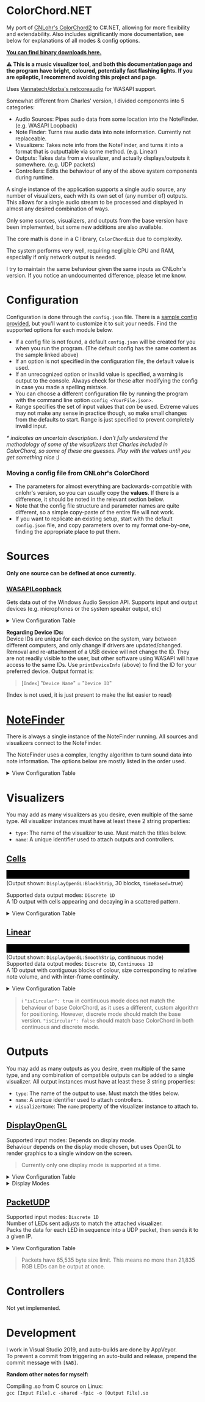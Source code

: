 # ColorChord.NET
My port of [CNLohr's ColorChord2](https://github.com/cnlohr/colorchord) to C#.NET, allowing for more flexibility and extendability. Also includes significantly more documentation, see below for explanations of all modes & config options.

**[You can find binary downloads here.](https://github.com/CaiB/ColorChord.NET/releases)**

**:warning: This is a music visualizer tool, and both this documentation page and the program have bright, coloured, potentially fast flashing lights. If you are epileptic, I recommend avoiding this project and page.**

Uses [Vannatech/dorba's netcoreaudio](https://github.com/dorba/netcoreaudio) for WASAPI support.

Somewhat different from Charles' version, I divided components into 5 categories:
- Audio Sources: Pipes audio data from some location into the NoteFinder. (e.g. WASAPI Loopback)
- Note Finder: Turns raw audio data into note information. Currently not replaceable.
- Visualizers: Takes note info from the NoteFinder, and turns it into a format that is outputtable via some method. (e.g. Linear)
- Outputs: Takes data from a visualizer, and actually displays/outputs it somewhere. (e.g. UDP packets)
- Controllers: Edits the behaviour of any of the above system components during runtime.

A single instance of the application supports a single audio source, any number of visualizers, each with its own set of (any number of) outputs. This allows for a single audio stream to be processed and displayed in almost any desired combination of ways.

Only some sources, visualizers, and outputs from the base version have been implemented, but some new additions are also available.

The core math is done in a C library, `ColorChordLib` due to complexity.

The system performs very well, requiring negligible CPU and RAM, especially if only network output is needed.

I try to maintain the same behaviour given the same inputs as CNLohr's version. If you notice an undocumented difference, please let me know.

# Configuration
Configuration is done through the `config.json` file. There is a [sample config provided](https://github.com/CaiB/ColorChord.NET/blob/master/ColorChord.NET/sample-config.json), but you'll want to customize it to suit your needs. Find the supported options for each module below.

- If a config file is not found, a default `config.json` will be created for you when you run the program. (The default config has the same content as the sample linked above)
- If an option is not specified in the configuration file, the default value is used.
- If an unrecognized option or invalid value is specified, a warning is output to the console. Always check for these after modifying the config in case you made a spelling mistake.
- You can choose a different configuration file by running the program with the command line option `config <YourFile.json>`.
- Range specifies the set of input values that _can_ be used. Extreme values may not make any sense in practice though, so make small changes from the defaults to start. Range is just specified to prevent completely invalid input.

_* indicates an uncertain description. I don't fully understand the methodology of some of the visualizers that Charles included in ColorChord, so some of these are guesses. Play with the values until you get something nice :)_

### Moving a config file from CNLohr's ColorChord
- The parameters for almost everything are backwards-compatible with cnlohr's version, so you can usually copy the **values**. If there is a difference, it should be noted in the relevant section below.
- Note that the config file structure and parameter names are quite different, so a simple copy-paste of the entire file will not work.
- If you want to replicate an existing setup, start with the default `config.json` file, and copy parameters over to my format one-by-one, finding the appropriate place to put them.

# Sources
**Only one source can be defined at once currently.**
### [WASAPILoopback](https://github.com/CaiB/ColorChord.NET/blob/master/ColorChord.NET/Sources/WASAPILoopback.cs)
Gets data out of the Windows Audio Session API. Supports input and output devices (e.g. microphones or the system speaker output, etc)
<details>
<summary>View Configuration Table</summary>

| Name | Type | Default | Range | Description |
|---|---|---|---|---|
| `device` | `string` | `"default"` | `"default"`, ~~`"defaultTracking"`~~, Device IDs | If `"default"`, then the default device at the time of startup will be used. If `"defaultTracking"`, the default device will be used, and will keep up with changes to the default, switching as the system does (not yet implemented). If a device ID is sepcified, that device is used, but if it is not found, then behaviour reverts to `"default"`. |
| `useInput` | `bool` | `false` | | Determines whether to choose the default capture device (e.g. microphone), or default render device (e.g. speakers) when choosing a device. Only useful if the default device is selected in `device` (above).
| `printDeviceInfo` | `bool` | `true` | | If `true`, outputs currently connected devices and their IDs at startup, to help you find a device. |
</details>

**Regarding Device IDs:**  
Device IDs are unique for each device on the system, vary between different computers, and only change if drivers are updated/changed. Removal and re-attachment of a USB device will not change the ID. They are not readily visible to the user, but other software using WASAPI will have access to the same IDs. Use `printDeviceInfo` (above) to find the ID for your preferred device. Output format is:
> [`Index`] "`Device Name`" = "`Device ID`"

(Index is not used, it is just present to make the list easier to read)

# [NoteFinder](https://github.com/CaiB/ColorChord.NET/blob/master/ColorChord.NET/NoteFinder.cs)
There is always a single instance of the NoteFinder running. All sources and visualizers connect to the NoteFinder.

The NoteFinder uses a complex, lengthy algorithm to turn sound data into note information. The options below are mostly listed in the order used.

<details>
<summary>View Configuration Table</summary>

| Name | cnlohr Name | Type | Default | Range | Description |
|---|---|---|---|---|---|
| `minFreq` | `base_hz` | `int` | 55 | 0-20000 | The minimum frequency analyzed. (in Hz) |
| `DFTIIR` | `dft_iir` | `float` | 0.65 | 0.0~1.0 | Determines how much the previous frame's DFT data is used in the next frame. Smooths out rapid changes from frame-to-frame, but can cause delay if too strong. | 
| `DFTAmp` | `amplify` | `float` | 2.0 | 0.0~10000.0 | Determines how much the raw DFT data is amplified before being used. |
| `DFTSlope` | `slope` | `float` | 0.1 | 0.0~10000.0 | The slope of the extra frequency-dependent amplification done to raw DFT data. Positive values increase sensitivity at higher frequencies. |
| `octaveFilterIterations` | `filter_iter` | `int` | 2 | 0~10000 | How often to run the octave data filter. This smoothes out each bin with adjacent ones. | 
| `octaveFilterStrength` | `filter_strength` | `float` | 0.5 | 0.0~1.0 | How strong the octave data filter is. Higher values mean each bin is more aggresively averaged with adjacent bins. Higher values mean less glitchy, but also less clear note peaks. |
| `noteInfluenceDist` | `note_jumpability` | `float` | 1.8 | 0.0~100.0 | How close a note needs to be to a distribution peak in order to be merged. |
| `noteAttachFreqIIR` | `note_attach_freq_iir` | `float` | 0.3 | 0.0~1.0 | How strongly the note merging filter affects the note frequency. Stronger filter means notes take longer to shift positions to move together. |
| `noteAttachAmpIIR` | `note_attach_amp_iir` | `float` | 0.35 | 0.0~1.0 | How strongly the note merging filter affects the note amplitude. Stronger filter means notes take longer to merge fully in amplitude. |
| `noteAttachAmpIIR2` | `note_attach_amp_iir2` | `float` | 0.25 | 0.0~1.0 | This filter is applied to notes between cycles in order to smooth their amplitudes over time. |
| `noteCombineDistance` | `note_combine_distance` | `float` | 0.5 | 0.0~100.0 | How close two existing notes need to be in order to get combined into a single note. |
| `noteOutputChop` | `note_out_chop` | `float` | 0.05 | 0.0~100.0 | Notes below this value get zeroed. Increase if low-amplitude notes are causing noise in output. |
</details>

# Visualizers

You may add as many visualizers as you desire, even multiple of the same type. All visualizer instances must have at least these 2 string properties:
* `type`: The name of the visualizer to use. Must match the titles below.
* `name`: A unique identifier used to attach outputs and controllers.
## [Cells](https://github.com/CaiB/ColorChord.NET/blob/master/ColorChord.NET/Visualizers/Cells.cs)
![Example](Docs/Images/Output-Display-Cells.gif)
(Output shown: `DisplayOpenGL:BlockStrip`, 30 blocks, `timeBased`=true)  

Supported data output modes: `Discrete 1D`  
A 1D output with cells appearing and decaying in a scattered pattern.
<details>
<summary>View Configuration Table</summary>

| Name | cnlohr Name | Type | Default | Range | Description |
|---|---|---|---|---|---|
| `ledCount` | `leds` | `int` | 50 | 1~100000 | The number of discrete data points to output. |
| `frameRate` | | `int` | 60 | 0~1000 | The number of data frames to attempt to calculate per second. Determines how fast the data is outputted. |
| `ledFloor` | `led_floor` | `float` | 0.1 | 0.0~1.0 | *The minimum intensity of an LED, before it is output as black instead. |
| `lightSiding` | `light_siding` | `float` | 1.9 | 0.0~100.0 | *Not sure. |
| `saturationAmplifier` | `satamp` | `float` | 2.0 | 0.0~100.0 | *Multiplier for colour saturation before conversion to RGB and output. |
| `qtyAmp` | `qtyamp` | `float` | 20 | 0.0~100.0 | *Not sure. |
| `steadyBright` | `seady_bright` or `steady_bright` | `bool` | false | | *Not sure. |
| `timeBased` | `bool` | `timebased` | false | | *Whether lights get added from the left side creating a time-dependent decay pattern, or are added randomly. |
| `snakey` | `snakey` | `bool` | false | | *Not sure. |
| `enable` | | `bool` | true | | Whether to use this visualizer. |
</details>

## [Linear](https://github.com/CaiB/ColorChord.NET/blob/master/ColorChord.NET/Visualizers/Linear.cs)
![Example](Docs/Images/Output-Display-LinearSmooth.gif)
(Output shown: `DisplayOpenGL:SmoothStrip`, continuous mode)  
Supported data output modes: `Discrete 1D`, `Continuous 1D`  
A 1D output with contiguous blocks of colour, size corresponding to relative note volume, and with inter-frame continuity.
<details>
<summary>View Configuration Table</summary>

| Name | cnlohr Name | Type | Default | Range | Description |
|---|---|---|---|---|---|
| `ledCount` | `leds` | `int` | 50 | 1~100000 | The number of discrete data points to output. Set this to a low value like 24 if only continuous output is used to save CPU time. |
| `lightSiding` | `light_siding` | `float` | 1.0 | 0.0~100.0 | Exponent used to convert raw note amplitudes to strength. |
| `ledFloor` | `led_floor` | `float` | 0.1 | 0.0~1.0 | The minimum relative amplitude of a note required to consider it for output. |
| `frameRate` | | `int` | 60 | 0~1000 | The number of data frames to attempt to calculate per second. Determines how fast the data is output. |
| `isCircular` | `is_loop` | `bool` | false | | Whether to treat the output as a circle, allowing wrap-around, or as a line with defined ends. :information_source: See below note. |
| `steadyBright` | `steady_bright` | `bool` | false | | Applies inter-frame smoothing to the LED brightnesses to prevent fast flickering. |
| `ledLimit` | `led_limit` | `float` | 1.0 | 0.0~1.0 | The maximum LED brightness. Caps all LEDs at this value, but does not affect values below this threshold. |
| `saturationAmplifier` | `satamp` | `float` | 1.6 | 0.0~100.0 | Multiplier for colour saturation before conversion to RGB and output. |
| `enable` | | `bool` | true | | Whether to use this visualizer. |
</details>

> :information_source: `"isCircular": true` in continuous mode does not match the behaviour of base ColorChord, as it uses a different, custom algorithm for positioning. However, discrete mode should match the base version. `"isCircular": false` should match base ColorChord in both continuous and discrete mode.

# Outputs
You may add as many outputs as you desire, even multiple of the same type, and any combination of compatible outputs can be added to a single visualizer. All output instances must have at least these 3 string properties:
* `type`: The name of the output to use. Must match the titles below.
* `name`: A unique identifier used to attach controllers.
* `visualizerName`: The `name` property of the visualizer instance to attach to.

## [DisplayOpenGL](https://github.com/CaiB/ColorChord.NET/blob/master/ColorChord.NET/Outputs/DisplayOpenGL.cs)
Supported input modes: Depends on display mode.  
Behaviour depends on the display mode chosen, but uses OpenGL to render graphics to a single window on the screen.

> Currently only one display mode is supported at a time.

<details>
<summary>View Configuration Table</summary>

| Name | Type | Default | Range | Description |
|---|---|---|---|---|
| `windowWidth` | `int` | 1280 | 10~4000 | The width of the window, in pixels. |
| `windowHeight` | `int` | 720 | 10~4000 | The height of the window, in pixels. |
| `mode` | `object array` | | | The mode(s) to use. See the subsection below.
</details>

<details>
<summary>Display Modes</summary>

Every display mode is required to have a `"type"` configured, matching one of the headings below.

### [BlockStrip](https://github.com/CaiB/ColorChord.NET/blob/master/ColorChord.NET/Outputs/Display/BlockStrip.cs)
![Example](Docs/Images/Output-Display-LinearBlock.gif)
(Visualizer shown: `Linear`, 15 blocks)  
Supported input modes: `Discrete 1D`  
Number of blocks displayed adjusts to match the attached visualizer.  
> No additional configuration is available.

### [SmoothStrip](https://github.com/CaiB/ColorChord.NET/blob/master/ColorChord.NET/Outputs/Display/SmoothStrip.cs)
![Example](Docs/Images/Output-Display-LinearSmooth.gif)
(Visualizer shown: `Linear`)  
Supported input modes: `Continuous 1D`  
> No additional configuration is available.

### [SmoothCircle](https://github.com/CaiB/ColorChord.NET/blob/master/ColorChord.NET/Outputs/Display/SmoothCircle.cs)
Supported input modes: `Continuous 1D`
| Name | Type | Default | Range | Description |
|---|---|---|---|---|
| `IsInfinity` | `bool` | false | | `false` just renders the ring, `true` also renders a decaying persistence effect, appearing to go off to infinity. |
</details>

## [PacketUDP](https://github.com/CaiB/ColorChord.NET/blob/master/ColorChord.NET/Outputs/PacketUDP.cs)
Supported input modes: `Discrete 1D`  
Number of LEDs sent adjusts to match the attached visualizer.  
Packs the data for each LED in sequence into a UDP packet, then sends it to a given IP.
<details>
<summary>View Configuration Table</summary>

| Name | cnlohr Name | Type | Default | Range | Description |
|---|---|---|---|---|---|
| `ip` | `address` | `string` | 127.0.0.1 | Valid IPs | The IP to send the packets to. |
| `port` | `port` | `int` | 7777 | 0~65535 | The port to send the packets to. |
| `paddingFront` | `skipfirst` | `int` | 0 | 0~1000 | Blank bytes to append to the front of the packet. |
| `paddingBack` | | `int` | 0 | 0~1000 | Blank bytes to append to the back of the packet. |
| `enable` | | `bool` | true | | Whether to use this output. |
</details>

> Packets have 65,535 byte size limit. This means no more than 21,835 RGB LEDs can be output at once.

# Controllers
Not yet implemented.

# Development
I work in Visual Studio 2019, and auto-builds are done by AppVeyor.  
To prevent a commit from triggering an auto-build and release, prepend the commit message with `[NAB]`.

**Random other notes for myself:**

Compiling .so from C source on Linux:  
`gcc [Input File].c -shared -fpic -o [Output File].so`
